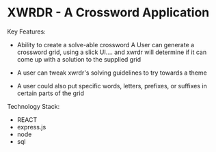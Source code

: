 # XWRDR - A Crossword Application

Key Features:
- Ability to create a solve-able crossword
A User can generate a crossword grid, using a slick UI.... and xwrdr will determine if it can come up with a solution to the supplied grid

- A user can tweak xwrdr's solving guidelines to try towards a theme
- A user could also put specific words, letters, prefixes, or suffixes in certain parts of the grid

Technology Stack:
- REACT
- express.js
- node
- sql